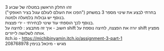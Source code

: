 זהו החלק הראשון במטלה של שבוע 3        
בחרתי לבצע את שינוי מספר 3 במשחק ("הפכו את העולם לעולם עגול בציר האופקי") בנוסף יש גבולות בלמעלה ולמטה.        
בנוסף לכך הוספתי עוד שינוי לבחירתי - ירי פצצות.         
*חשוב* - איך זה מתבצע : לחיצה על shift יורה את הפצצה, לחיצה נוספת על shift מפציץ אותה לשלושה לייזרים.  
itch.io - https://michibinyamin.itch.io/assignment-3-part-1    
מגיש - מיכאל בנימין 208768978
